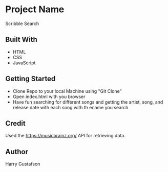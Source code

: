 # Project Name

Scribble Search

## Built With

- HTML
- CSS
- JavaScript

## Getting Started

- Clone Repo to your local Machine using "Git Clone"
- Open index.html with you browser
- Have fun searching for different songs and getting the artist, song, and release date with each song with th ename you search

## Credit

Used the https://musicbrainz.org/ API for retrieving data.

## Author 
 
Harry Gustafson


